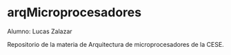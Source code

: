 # arqMicroprocesadores
Alumno: Lucas Zalazar

Repositorio de la materia de Arquitectura de microprocesadores de la CESE.
